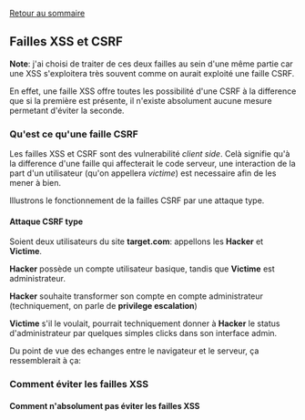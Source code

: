 [Retour au sommaire](./README.md)


## Failles XSS et CSRF

__Note__: j'ai choisi de traiter de ces deux failles au sein d'une même partie car
une XSS s'exploitera très souvent comme on aurait exploité une faille CSRF.

En effet, une faille XSS offre toutes les possibilité d'une CSRF à la difference que si la première est présente, il n'existe absolument aucune mesure permetant d'éviter la seconde.



### Qu'est ce qu'une faille CSRF

Les failles XSS et CSRF sont des vulnerabilité _client side_. Celà signifie qu'à la difference d'une faille qui affecterait le code serveur, une interaction 
de la part d'un utilisateur (qu'on appellera _victime_) est necessaire afin de les mener à bien.

Illustrons le fonctionnement de la failles CSRF par une attaque type.

#### Attaque CSRF type

Soient deux utilisateurs du site **target.com**: appellons les **Hacker** et **Victime**.

**Hacker** possède un compte utilisateur basique, tandis que **Victime** est administrateur. 


**Hacker** souhaite transformer son compte en compte administrateur (techniquement, on parle de **privilege escalation**)

**Victime** s'il le voulait, pourrait techniquement donner à **Hacker** le status d'administrateur par quelques simples clicks dans son interface admin.

Du point de vue des echanges entre le navigateur et le serveur, ça ressemblerait à ça:

[](./assets/CSRF1.png)





### Comment éviter les failles XSS 

#### Comment n'absolument pas éviter les failles XSS

